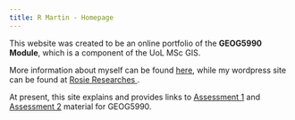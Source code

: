 ```yaml
---
title: R Martin - Homepage
---
```


This website was created to be an online portfolio of the **GEOG5990 Module**, which is a component of the UoL MSc GIS.

More information about myself can be found [here](https://gy19rgm.github.io/profile), while my wordpress site can be found at <a href="https://rosieresearches.wordpress.com/" target="_blank"> Rosie Researches </a> .

At present, this site explains and provides links to [Assessment 1](https://gy19rgm.github.io/Assessment1) and [Assessment 2](https://gy19rgm.github.io/Assessment2) material for GEOG5990.
